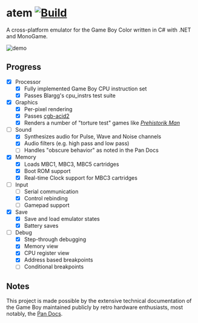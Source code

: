 atem [![Build](https://github.com/tyler-m/atem/actions/workflows/ci.yml/badge.svg)](https://github.com/tyler-m/atem/actions/workflows/ci.yml)
===

A cross-platform emulator for the Game Boy Color written in C# with .NET and MonoGame.

![demo](https://github.com/tyler-m/atem/assets/7759273/3ac33f7a-4caa-4ef3-81b6-41bc6b482adf)

Progress
---
- [X] Processor
  - [X] Fully implemented Game Boy CPU instruction set
  - [X] Passes Blargg's cpu_instrs test suite
- [X] Graphics
  - [X] Per-pixel rendering
  - [X] Passes [cgb-acid2](https://github.com/mattcurrie/cgb-acid2)
  - [X] Renders a number of "torture test" games like [_Prehistorik Man_](https://eldred.fr/blog/prehistorik/)
- [ ] Sound
  - [X] Synthesizes audio for Pulse, Wave and Noise channels
  - [X] Audio filters (e.g. high pass and low pass)
  - [ ] Handles "obscure behavior" as noted in the Pan Docs
- [X] Memory
  - [X] Loads MBC1, MBC3, MBC5 cartridges
  - [X] Boot ROM support
  - [X] Real-time Clock support for MBC3 cartridges
- [ ] Input
  - [ ] Serial communication
  - [X] Control rebinding
  - [ ] Gamepad support
- [X] Save
  - [X] Save and load emulator states
  - [X] Battery saves
- [ ] Debug
  - [X] Step-through debugging
  - [X] Memory view
  - [X] CPU register view
  - [X] Address based breakpoints
  - [ ] Conditional breakpoints

Notes
---
This project is made possible by the extensive technical documentation of the Game Boy maintained publicly by retro hardware enthusiasts, most notably, the [Pan Docs](https://github.com/gbdev/pandocs).